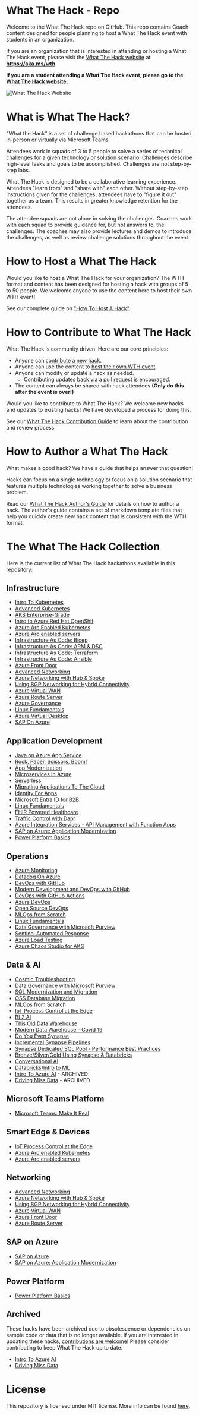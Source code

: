 <!-- {% comment %} -->
# What The Hack - Repo

Welcome to the What The Hack repo on GitHub. This repo contains Coach content designed for people planning to host a What The Hack event with students in an organization. 

If you are an organization that is interested in attending or hosting a What The Hack event, please visit the [What The Hack website](https://aka.ms/wth) at: **https://aka.ms/wth**

**If you are a student attending a What The Hack event, please go to the [What The Hack website](https://aka.ms/wth).**

![What The Hack Website](/assets/images/wth-logo.png)
<!-- {% endcomment %} -->

# What is What The Hack?

"What the Hack" is a set of challenge based hackathons that can be hosted in-person or virtually via Microsoft Teams.

Attendees work in squads of 3 to 5 people to solve a series of technical challenges for a given technology or solution scenario. Challenges describe high-level tasks and goals to be accomplished. Challenges are not step-by-step labs.

What The Hack is designed to be a collaborative learning experience.  Attendees "learn from" and "share with" each other. Without step-by-step instructions given for the challenges, attendees have to "figure it out" together as a team.  This results in greater knowledge retention for the attendees. 

The attendee squads are not alone in solving the challenges. Coaches work with each squad to provide guidance for, but not answers to, the challenges.  The coaches may also provide lectures and demos to introduce the challenges, as well as review challenge solutions throughout the event.

# How to Host a What The Hack

Would you like to host a What The Hack for your organization? The WTH format and content has been designed for hosting a hack with groups of 5 to 50 people. We welcome anyone to use the content here to host their own WTH event!

See our complete guide on ["How To Host A Hack"](/000-HowToHack/WTH-HowToHostAHack.md).

# How to Contribute to What The Hack

What The Hack is community driven. Here are our core principles:
- Anyone can [contribute a new hack](./CONTRIBUTING.md).
- Anyone can use the content to [host their own WTH event](./000-HowToHack/WTH-HowToHostAHack.md).
- Anyone can modify or update a hack as needed.
  - Contributing updates back via a [pull request](./CONTRIBUTING.md) is encouraged.
- The content can always be shared with hack attendees **(Only do this after the event is over!)**

Would you like to contribute to What The Hack?  We welcome new hacks and updates to existing hacks!  We have developed a process for doing this.  

See our [What The Hack Contribution Guide](./CONTRIBUTING.md) to learn about the contribution and review process.

# How to Author a What The Hack

What makes a good hack? We have a guide that helps answer that question!

Hacks can focus on a single technology or focus on a solution scenario that features multiple technologies working together to solve a business problem.

Read our [What The Hack Author's Guide](/000-HowToHack/WTH-HowToAuthorAHack.md) for details on how to author a hack. The author's guide contains a set of markdown template files that help you quickly create new hack content that is consistent with the WTH format.

# The What The Hack Collection

Here is the current list of What The Hack hackathons available in this repository:

## Infrastructure
- [Intro To Kubernetes](/001-IntroToKubernetes/README.md)
- [Advanced Kubernetes](/023-AdvancedKubernetes/README.md)
- [AKS Enterprise-Grade](/039-AKSEnterpriseGrade/README.md)
- [Intro to Azure Red Hat OpenShif](/063-IntroToAzureRedHatOpenShift/README.md)
- [Azure Arc Enabled Kubernetes](/026-ArcEnabledKubernetes/readme.md)
- [Azure Arc enabled servers](/025-ArcEnabledServers/readme.md)
- [Infrastructure As Code: Bicep](/045-InfraAsCode-Bicep/README.md)
- [Infrastructure As Code: ARM & DSC](/011-InfraAsCode-ARM-DSC/readme.md)
- [Infrastructure As Code: Terraform](/012-InfraAsCode-Terraform/Student/readme.md)
- [Infrastructure As Code: Ansible](/013-InfraAsCode-Ansible/Student/readme.md)
- [Azure Front Door](/017-FrontDoor/README.md)
- [Advanced Networking](/028-AdvancedNetworking/README.md)
- [Azure Networking with Hub & Spoke](/035-HubAndSpoke/README.md)
- [Using BGP Networking for Hybrid Connectivity](/036-BGP/README.md)
- [Azure Virtual WAN](/041-VirtualWAN/README.md)
- [Azure Route Server](/057-AzureRouteServer/README.md)
- [Azure Governance](/022-AzureGovernance/README.md)
- [Linux Fundamentals](/020-LinuxFundamentals/README.md)
- [Azure Virtual Desktop](/037-AzureVirtualDesktop/README.md)
- [SAP On Azure](/042-SAPOnAzure/README.md)

## Application Development
- [Java on Azure App Service](/040-JavaOnAppService/README.md)
- [Rock, Paper, Scissors, Boom!](/005-RockPaperScissorsBoom/README.md)
- [App Modernization](/006-AppModernization/README.md)
- [Microservices In Azure](/009-MicroservicesInAzure/README.md)
- [Serverless](/015-Serverless/README.md)
- [Migrating Applications To The Cloud](/016-AppMigration/README.md)
- [Identity For Apps](/021-IdentityForApps/README.md)
- [Microsoft Entra ID for B2B](/062-EntraIDB2B/README.md)
- [Linux Fundamentals](/020-LinuxFundamentals/README.md)
- [FHIR Powered Healthcare](/027-FHIRPoweredHealthcare/README.md)
- [Traffic Control with Dapr](/047-TrafficControlWithDapr/README.md)
- [Azure Integration Services - API Management with Function Apps](/050-AIS-APIManagementwithFunctions/README.md)
- [SAP on Azure: Application Modernization](/052-SAPAppModernization/README.md)
- [Power Platform Basics](/058-PowerPlatformBasics/README.md)

## Operations
- [Azure Monitoring](/007-AzureMonitoring/README.md)
- [Datadog On Azure](/059-DatadogOnAzure/README.md)
- [DevOps with GitHub](/031-DevOpsWithGitHub/README.md)
- [Modern Development and DevOps with GitHub](/065-ModernGitHubDev/README.md)
- [DevOps with GitHub Actions](/044-DevOpswithGithubActions/README.md)
- [Azure DevOps](/010-AzureDevOps/README.md)
- [Open Source DevOps](/014-OSSDevOps/readme.md)
- [MLOps from Scratch](/032-MLOpsFromScratch/README.md)
- [Linux Fundamentals](/020-LinuxFundamentals/README.md)
- [Data Governance with Microsoft Purview](/051-MicrosoftPurview/README.md)
- [Sentinel Automated Response](/053-SentinelAutomatedResponse/README.md)
- [Azure Load Testing](/054-AzureLoadTesting/README.md)
- [Azure Chaos Studio for AKS](/055-ChaosStudio4AKS/README.md)

## Data & AI
- [Cosmic Troubleshooting](/056-CosmicTroubleshooting/README.md)
- [Data Governance with Microsoft Purview](/051-MicrosoftPurview/README.md)
- [SQL Modernization and Migration](/043-SQLModernization/README.md)
- [OSS Database Migration](/033-OSSDatabaseMigration/README.md)
- [MLOps from Scratch](/032-MLOpsFromScratch/README.md)
- [IoT Process Control at the Edge](/029-IoTEdge/README.md)
- [BI 2 AI](/018-BI2AI/README.md)
- [This Old Data Warehouse](/019-ThisOldDataWarehouse/README.md)
- [Modern Data Warehouse - Covid 19](/038-MDWCovid19/README.md)
- [Do You Even Synapse](/024-DoYouEvenSynapse/README.md)
- [Incremental Synapse Pipelines](/048-IncrementalSynapsePipelines/README.md)
- [Synapse Dedicated SQL Pool - Performance Best Practices](/049-SQLDedicatedPoolPerf/README.md)
- [Bronze/Silver/Gold Using Synapse & Databricks](/060-SynapseAndDatabricks/README.md)
- [Conversational AI](/030-ConversationalAI/README.md)
- [Databricks/Intro to ML](/008-DatabricksIntroML/README.md)
- [Intro To Azure AI](/002-IntroToAzureAI/README.md) - ARCHIVED
- [Driving Miss Data](/003-DrivingMissData/README.md) - ARCHIVED

## Microsoft Teams Platform
- [Microsoft Teams: Make It Real](/034-MicrosoftTeams-MakeItReal/README.md)

## Smart Edge & Devices

- [IoT Process Control at the Edge](/029-IoTEdge/README.md)
- [Azure Arc enabled Kubernetes](/026-ArcEnabledKubernetes/readme.md)
- [Azure Arc enabled servers](/025-ArcEnabledServers/readme.md)

## Networking
- [Advanced Networking](/028-AdvancedNetworking/README.md)
- [Azure Networking with Hub & Spoke](/035-HubAndSpoke/README.md)
- [Using BGP Networking for Hybrid Connectivity](/036-BGP/README.md)
- [Azure Virtual WAN](/041-VirtualWAN/README.md)
- [Azure Front Door](/017-FrontDoor/README.md)
- [Azure Route Server](/057-AzureRouteServer/README.md)

## SAP on Azure
- [SAP on Azure](/042-SAPOnAzure/README.md)
- [SAP on Azure: Application Modernization](/052-SAPAppModernization/README.md)

## Power Platform
- [Power Platform Basics](/058-PowerPlatformBasics/README.md)

## Archived

These hacks have been archived due to obsolescence or dependencies on sample code or data that is no longer available. If you are interested in updating these hacks, [contributions are welcome](CONTRIBUTING.md)! Please consider contributing to keep What The Hack up to date.

- [Intro To Azure AI](/002-IntroToAzureAI/README.md)
- [Driving Miss Data](/003-DrivingMissData/README.md)

# License
This repository is licensed under MIT license. More info can be found [here](https://github.com/Microsoft/WhatTheHack/blob/master/LICENSE).
